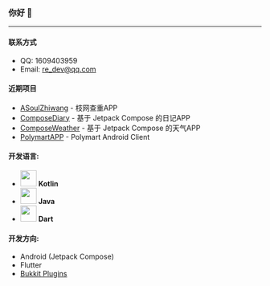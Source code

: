 ### 你好 👋
___

#### 联系方式
* QQ: 1609403959
* Email: re_dev@qq.com

#### 近期项目
* [ASoulZhiwang](https://github.com/jiangdashao/ASoulZhiWang) - 枝网查重APP
* [ComposeDiary](https://github.com/jiangdashao/ComposeDiary) - 基于 Jetpack Compose 的日记APP
* [ComposeWeather](https://github.com/jiangdashao/ComposeWeather) - 基于 Jetpack Compose 的天气APP
* [PolymartAPP](https://github.com/jiangdashao/PolymartAPP) - Polymart Android Client

#### 开发语言: 
* <img src="https://upload.wikimedia.org/wikipedia/commons/0/06/Kotlin_Icon.svg" width="32"/> **Kotlin**  
* <img src="https://logoeps.com/wp-content/uploads/2013/03/java-eps-vector-logo.png" width="32"/>  **Java**
* <img src="https://dart.dev/assets/shared/dart/logo+text/horizontal/white-e71fb382ad5229792cc704b3ee7a88f8013e986d6e34f0956d89c453b454d0a5.svg" width="32"/>  **Dart**

#### 开发方向:
* Android (Jetpack Compose)
* Flutter
* [Bukkit Plugins](https://spigotmc.org)
